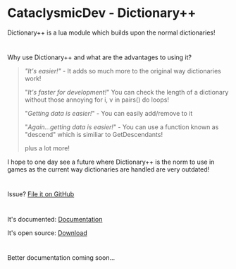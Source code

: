 # CataclysmicDev - Dictionary++

Dictionary++ is a lua module which builds upon the normal dictionaries!

#
Why use Dictionary++ and what are the advantages to using it?
>*"It's easier!"* - It adds so much more to the original way dictionaries work!
>
>"*It's faster for development!*"  You can check the length of a dictionary without those annoying for i, v in pairs() do loops!
>
>"*Getting data is easier!*" - You can easily add/remove to it
>
>"*Again...getting data is easier!*" - You can use a function known as "descend" which is similiar to GetDescendants!
>
>plus a lot more!

I hope to one day see a future where Dictionary++ is the norm to use in games as the current way dictionaries are handled are very outdated!

#
Issue? [File it on GitHub](https://github.com/CataclysmicDev/DictionaryPlusPlus/issues)

#
It's documented: [Documentation](https://devforum.roblox.com/t/manage-dictionaries-better-with-dictionarymodule-system/2028076)

It's open source: [Download](https://www.roblox.com/library/11323518192/Dictionary)

#
Better documentation coming soon...
